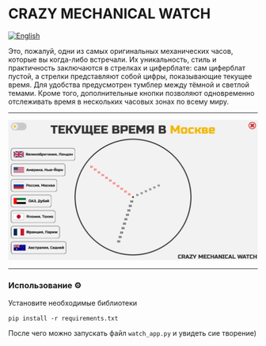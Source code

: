 # CRAZY MECHANICAL WATCH

[![English](https://img.shields.io/badge/Translate-English-success?style=for-the-badge&color=1e40af)](README.en.md)

Это, пожалуй, одни из самых оригинальных механических часов, которые вы когда-либо встречали. Их уникальность, стиль и практичность заключаются в стрелках и циферблате: сам циферблат пустой, а стрелки представляют собой цифры, показывающие текущее время.
Для удобства предусмотрен тумблер между тёмной и светлой темами. Кроме того, дополнительные кнопки позволяют одновременно отслеживать время в нескольких часовых зонах по всему миру.

---

![screenshot](other/screenshot.png)

---

### Использование ⚙️
Установите необходимые библиотеки   
```
pip install -r requirements.txt
```

После чего можно запускать файл `watch_app.py` и увидеть сие творение)
